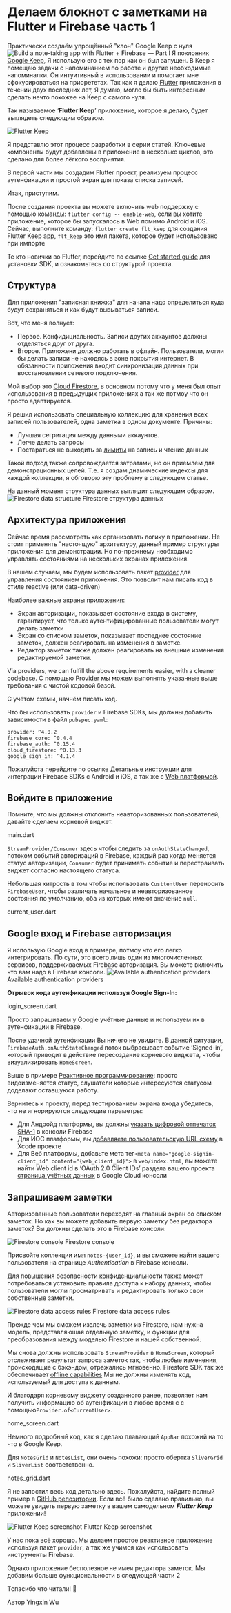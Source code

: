 # Делаем блокнот с заметками на Flutter и Firebase часть 1

Практически создаём упрощённый "клон" Google Keep с нуля
![Build a note-taking app with Flutter + Firebase — Part I](https://iswift.ru/images/1_6HTi-RPUL_cmp-UDURxpAg.gif)
Я поклонник [Google Keep](https://www.google.com/keep/), Я использую его с тех пор как он был запущен. В Keep я помещаю задачи с напоминанием по работе и другие необходимые напоминалки. Он интуитивный в использовании и помогает мне сфокусироваться на приорететах.
Так как я делаю [Flutter](https://flutter.dev/) приложения в течении двух последних лет, Я думаю, могло бы быть интересным сделать нечто похожее на Keep с самого нуля.

Так называемое ‘**Flutter Keep**’ приложение, которое я делаю, будет выглядеть следующим образом.

[![Flutter Keep](https://iswift.ru/images/2020-03-09_22-11-25.png)](https://youtu.be/GXNXodzgbcM)

Я представлю этот процесс разработки в серии статей. Ключевые компоненты будут добавлены в приложение в несколько циклов, это сделано для более лёгкого восприятия.

В первой части мы создадим Flutter проект, реализуем процесс аутенфикации и простой экран для показа списка записей.

Итак, приступим.

После создания проекта вы можете включить web поддержку с помощью команды: ```flutter config -- enable-web```, если вы хотите приложение, которое бы запускалось в Web помимо Android и iOS.  
Сейчас, выполните команду: ```flutter create flt_keep``` для создания Flutter Keep app, ```flt_keep``` это имя пакета, которое будет использовано при импорте

Те кто новички во Flutter, перейдите по ссылке [Get started guide](https://flutter.dev/docs/get-started/install) для установки SDK, и ознакомьтесь со структурой проекта.

## Структура

Для приложения "записная книжка" для начала надо определиться куда будут сохраняться и как будут вызываться записи.

Вот, что меня волнует:

* Первое. Конфидициальность. Записи других аккаунтов должны отделяться друг от друга.
* Второе. Приложени должно работать в офлайн. Пользователи, могли бы делать записи не находясь в зоне покрытия интернет. В обязанности приложения входит синхронизация данных при восстановлении сетевого подключения.

Мой выбор это [Cloud Firestore](https://firebase.google.com/docs/firestore), в основном потому что у меня был опыт использования в предыдущих приложениях а так же потмоу что он просто адаптируется.

Я решил использовать специальную коллекцию для хранения всех записей пользователей, одна заметка в одном документе.
Причины:
* Лучшая сегригация между данными аккаунтов.
* Легче делать запросы
* Постараться не выходить за [лимиты](https://firebase.google.com/docs/firestore/quotas#limits) на запись и чтение данных

Такой подход также сопровождается затратами, но он приемлем для демонстрационных целей. Т.е. я создам днамические индексы  для каждой коллекции, я обговорю эту проблему в следующем статье.

На данный момент структура данных выглядит следующим образом.
![Firestore data structure](https://iswift.ru/images/1_K11nEEwAPoEJnSexd22dRg.jpeg)
Firestore структура данных

## Архитектура приложения

Сейчас время рассмотреть как организовать логику в приложении. Не стоит применять "настоящую" архитектуру, данный пример структуры приложения для демонстрации. Но по-прежнему необходимо управлять состояниями на нескольких экранах приложения.

В нашем случаем, мы будем использовать пакет [provider](https://pub.dev/packages/provider) для управления состоянием приложения.  Это позволит нам писать код в стиле reactive (или data-driven) 

Наиболее важные экраны приложения:

* Экран авторизации, показывает состояние входа в систему, гарантирует, что только аутентифицированные пользователи могут делать заметки
* Экран со списком заметок, показывает последнее состояние заметок, должен реагировать на изменения в заметке.
* Редактор заметок также должен реагировать на внешние изменения редактируемой заметки.

Via providers, we can fulfill the above requirements easier, with a cleaner codebase.
С помощью Provider мы можем выполнять указанные выше требования с чистой кодовой базой.

С учётом схемы, начнём писать код.

Что бы использовать ```provider``` и Firebase SDKs, мы должны добавить зависимости в файл ```pubspec.yaml```:

```
provider: ^4.0.2
firebase_core: ^0.4.4
firebase_auth: ^0.15.4
cloud_firestore: ^0.13.3
google_sign_in: ^4.1.4
```
Пожалуйста перейдите по ссылке [Детальные инструкции](https://firebase.google.com/docs/flutter/setup) для интеграции Firebase SDKs с  Android и iOS, а так же с [Web платформой](https://firebase.google.com/docs/web/setup).

## Войдите в приложение
Помните, что мы должны отклонить неавторизованных пользователей, давайте сделаем корневой виджет.


<script src="https://gist.github.com/xinthink/7d1ad8cc4421f50266d3406342430c10.js"></script>
main.dart

```StreamProvider/Consumer``` здесь чтобы следить за ```onAuthStateChanged```, потоком событий авторизаций в Firebase, каждый раз когда меняется статус авторизации, ```Consumer``` будет принимать событие и перестраивать виджет согласно настоящего статуса.

Небольшая хитрость в том чтобы использовать ```CusttentUser``` переносить ```FirebaseUser```, чтобы различать начальное и неавторизованное состояния по умолчанию, оба из которых имеют значение ```null```.


<script src="https://gist.github.com/xinthink/9d0853544425791c1aee55eb78900b72.js"></script>
current_user.dart

## Google вход и Firebase авторизация
Я использую Google вход в примере, потмоу что его легко интегрировать. По сути, это всего лишь один из многочисленных сервисов, поддерживаемых Firebase авторизация. Вы можете включить что вам надо в Firebase консоли.
![Available authentication providers](https://iswift.ru/images/1_p28rWu_gssWRU4xwb5NTQg.png)
Available authentication providers

**Отрывок кода аутенфикации используя Google Sign-In:**  

<script src="https://gist.github.com/xinthink/3c2e2a93b54871ba72a4235ccf2f0554.js"></script>
login_screen.dart

Просто запрашиваем у Google учётные данные и используем их в аутенфикации в Firebase.

После удачной аутенфикации Вы ничего не увидите. В данной ситуации, ```FirebaseAuth.onAuthStateChanged``` поток выбрасывает событие ‘Signed-in’, который приводит в действие пересоздание корневого виджета, чтобы визуализировать ```HomeScreen```.

Выше в примере [Реактивное программирование](https://en.wikipedia.org/wiki/Reactive_programming): просто видоизменяется статус, слушатели которые интересуются статусом доделают оставшуюся работу.

Вернитесь к проекту, перед тестированием экрана входа убедитесь, что не игнорируются следующие параметры:

* Для Андройд платформы, вы должны [указать цифровой отпечаток SHA-1](https://firebase.google.com/docs/auth/android/google-signin#before_you_begin) в консоли Firebase
* Для ИОС платформы, вы [добавляете пользовательскую URL схему](https://firebase.google.com/docs/auth/ios/google-signin#2_implement_google_sign-in) в Xcode проекте
* Для Веб платформы, добавьте мета тег```<meta name="google-signin-client_id" content="{web_client_id}">``` в ```web/index.html```, вы можете найти Web client id в ‘OAuth 2.0 Client IDs’ раздела вашего проекта [страница учётных данных](https://console.cloud.google.com/apis/credentials) в Google Cloud консоли

## Запрашиваем заметки

Авторизованные пользователи переходят на главный экран со списком заметок.
Но как вы можете добавить первую заметку без редактора заметок? Вы должны сделать это в Firebase консоли:

![Firestore console](https://iswift.ru/images/1_JA5qv8JPFfjNA9zAQ3Nhcg.png)
Firestore console

Присвойте коллекции имя ```notes-{user_id}```, и вы сможете найти вашего пользователя на странице *Authentication* в Firebase консоли.

Для повышения безопасности конфиденциальности также может потребоваться установить правила доступа к набору данных, чтобы пользователи могли просматривать и редактировать только свои собственные заметки.

![Firestore data access rules](https://iswift.ru/images/1_8bNXjjHd9lQqAE-BKtPEsQ.png)
Firestore data access rules

Прежде чем мы сможем извлечь заметки из Firestore, нам нужна модель, представляющая отдельную заметку, и функции для преобразования между моделью Firestore и нашей собственной.

<script src="https://gist.github.com/xinthink/209fa3e9e37de1d9ae098101c12e2e5d.js"></script>

Мы снова должны использовать ```StreamProvider``` в ```HomeScreen```, который отслеживает результат запроса заметок так, чтобы любые изменения, происходящие с бэкэндом, отражались мгновенно. Firestore SDK так же обеспечивает [offline capabilities](https://firebase.google.com/docs/firestore/manage-data/enable-offline) Мы не должны изменять код, используемый для доступа к данным.

И благодаря корневому виджету созданного ранее, позволяет нам получить информацию об аутенфикации в любое время с
с помощью```Provider.of<CurrentUser>.```

<script src="https://gist.github.com/xinthink/4e04f2a3ecb3b5097fe0912fca898337.js"></script>
home_screen.dart

Немного подробный код, как я сделаю плавающий ```AppBar``` похожий на то что в Google Keep.

Для ```NotesGrid``` и ```NotesList```, они очень похожи: просто обертка ```SliverGrid``` и ```SliverList``` соответственно.

<script src="https://gist.github.com/xinthink/e972c4944bf197e60c98e19125f395bc.js"></script>
notes_grid.dart

Я не запостил весь код детально здесь. Пожалуйста, найдите полный пример в [GitHub репозитории](https://github.com/xinthink/flutter-keep).
Если всё было сделано правильно, вы можете увидеть первую заметку в вашем самодельном ***Flutter Keep*** приложении!


![Flutter Keep screenshot](https://iswift.ru/images/1_kov0KSVUbhuqVP3pCoebRw.png)
Flutter Keep screenshot

У нас пока всё хорошо. Мы делаем простое реактивное приложение используя пакет ```provider```, а так же учимся как использовать инструменты Firebase.

Однако приложение бесполезное не имея редактора заметок. Мы добавим больше функциональности в следующей части 2

Tспасибо что читали! 🙌

Автор Yingxin Wu
